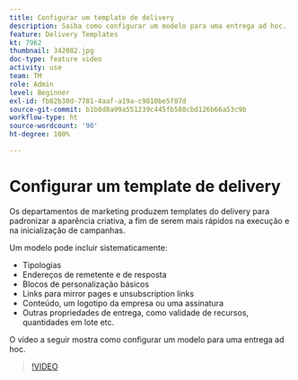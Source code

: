 ```yaml
---
title: Configurar um template de delivery
description: Saiba como configurar um modelo para uma entrega ad hoc.
feature: Delivery Templates
kt: 7962
thumbnail: 342082.jpg
doc-type: feature video
activity: use
team: TM
role: Admin
level: Beginner
exl-id: fb82b30d-7781-4aaf-a19a-c9810be5f87d
source-git-commit: b1b8d8a99a551239c445fb588cbd126b66a53c9b
workflow-type: ht
source-wordcount: '90'
ht-degree: 100%

---
```


# Configurar um template de delivery

Os departamentos de marketing produzem templates do delivery para padronizar a aparência criativa, a fim de serem mais rápidos na execução e na inicialização de campanhas.

Um modelo pode incluir sistematicamente:

* Tipologias
* Endereços de remetente e de resposta
* Blocos de personalização básicos
* Links para mirror pages e unsubscription links
* Conteúdo, um logotipo da empresa ou uma assinatura
* Outras propriedades de entrega, como validade de recursos, quantidades em lote etc.

O vídeo a seguir mostra como configurar um modelo para uma entrega ad hoc.

>[!VIDEO](https://video.tv.adobe.com/v/342082?quality=12&learn=on)

